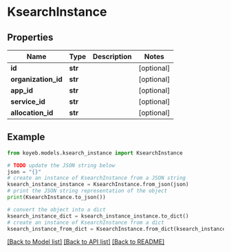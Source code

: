 # KsearchInstance


## Properties

Name | Type | Description | Notes
------------ | ------------- | ------------- | -------------
**id** | **str** |  | [optional] 
**organization_id** | **str** |  | [optional] 
**app_id** | **str** |  | [optional] 
**service_id** | **str** |  | [optional] 
**allocation_id** | **str** |  | [optional] 

## Example

```python
from koyeb.models.ksearch_instance import KsearchInstance

# TODO update the JSON string below
json = "{}"
# create an instance of KsearchInstance from a JSON string
ksearch_instance_instance = KsearchInstance.from_json(json)
# print the JSON string representation of the object
print(KsearchInstance.to_json())

# convert the object into a dict
ksearch_instance_dict = ksearch_instance_instance.to_dict()
# create an instance of KsearchInstance from a dict
ksearch_instance_from_dict = KsearchInstance.from_dict(ksearch_instance_dict)
```
[[Back to Model list]](../README.md#documentation-for-models) [[Back to API list]](../README.md#documentation-for-api-endpoints) [[Back to README]](../README.md)


